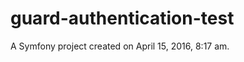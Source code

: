 guard-authentication-test
=========================

A Symfony project created on April 15, 2016, 8:17 am.
